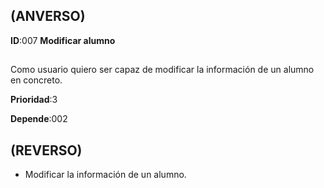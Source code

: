 ## (ANVERSO)

**ID**:007 **Modificar alumno**

##

Como usuario quiero ser capaz de modificar la información de un alumno en concreto.

**Prioridad**:3

**Depende**:002


##

## (REVERSO)

* Modificar la información de un alumno.

